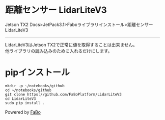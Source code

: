 # 距離センサー LidarLiteV3
Jetson TX2 Docs>JetPack3.1>Faboライブラリインストール>距離センサーLidarLiteV3
<hr>

LidarLiteV3はJetson TX2で正常に値を取得することは出来ません。<br>
他ライブラリの読み込みのために入れるだけにします。<br>

# pipインストール
```
mkdir -p ~/notebooks/github
cd ~/notebooks/github
git clone https://github.com/FaBoPlatform/LidarLiteV3
cd LidarLiteV3
sudo pip install .
```


Powered by [FaBo](http://www.fabo.io)